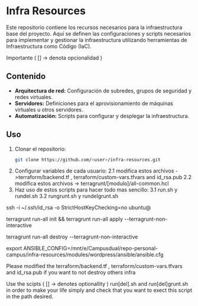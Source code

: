 # Infra Resources

Este repositorio contiene los recursos necesarios para la infraestructura base del proyecto. Aquí se definen las configuraciones y scripts necesarios para implementar y gestionar la infraestructura utilizando herramientas de Infraestructura como Código (IaC).

Importante ( [] -> denota opcionalidad ) 

## Contenido
- **Arquitectura de red:** Configuración de subredes, grupos de seguridad y redes virtuales.
- **Servidores:** Definiciones para el aprovisionamiento de máquinas virtuales u otros servidores.
- **Automatización:** Scripts para configurar y desplegar la infraestructura.

## Uso
1. Clonar el repositorio:
   ```bash
   git clone https://github.com/<user>/infra-resources.git
   ```
2. Configurar variables de cada usuario:
   2.1 modifica estos archivos ->terraform/backend.tf , terraform/custom-vars.tfvars and id_rsa.pub
   2.2 modifica estos archivos -> terragrunt/[modulo]/all-common.hcl
3. Haz uso de estos scripts para hacer todo mas sencillo:
   3.1 run.sh y rundel.sh
   3.2 rungrunt.sh y rundelgrunt.sh







ssh -i ~/.ssh/id_rsa -o StrictHostKeyChecking=no ubuntu@

terragrunt run-all init  && terragrunt run-all apply --terragrunt-non-interactive

terragrunt run-all destroy --terragrunt-non-interactive


export ANSIBLE_CONFIG=/mnt/e/Campusdual/repo-personal-campus/infra-resources/modules/wordpress/ansible/ansible.cfg

Please modified the terraform/backend.tf , terraform/custom-vars.tfvars and id_rsa.pub if you want to not destroy others infra

Use the scipts ( [] -> denotes optionallity ) run[del].sh and run[del]grunt.sh in order to make your life simply and check that you want to exect this script in the path desired.


